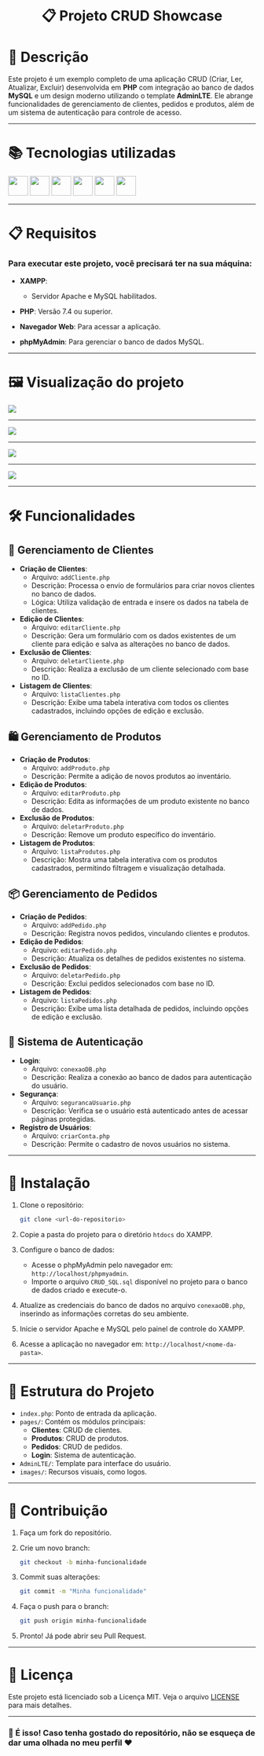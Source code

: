 <h1 align='center'>📋 Projeto CRUD Showcase</h1>

# 🌟 Descrição
Este projeto é um exemplo completo de uma aplicação CRUD (Criar, Ler, Atualizar, Excluir) desenvolvida em **PHP** com integração ao banco de dados **MySQL** e um design moderno utilizando o template **AdminLTE**. Ele abrange funcionalidades de gerenciamento de clientes, pedidos e produtos, além de um sistema de autenticação para controle de acesso.

---

# 📚 Tecnologias utilizadas

<img src="https://img.shields.io/badge/PHP-777BB4?style=for-the-badge&logo=php&logoColor=white" height="40"/> <img src="https://img.shields.io/badge/mysql-4479A1.svg?style=for-the-badge&logo=mysql&logoColor=white" height="40"/>
<img src="https://img.shields.io/badge/bootstrap-%238511FA.svg?style=for-the-badge&logo=bootstrap&logoColor=white" height="40"  />
<img src="https://img.shields.io/badge/Xampp-F37623?style=for-the-badge&logo=xampp&logoColor=white" height="40"  />
<img src="https://img.shields.io/badge/jQuery-0769AD?style=for-the-badge&logo=jquery&logoColor=white" height="40"  />
<img src="https://img.shields.io/badge/AdminLTE-3361CC?style=for-the-badge&logo=supabase&logoColor=white" height="40"  />

---

# 📋 Requisitos

### Para executar este projeto, você precisará ter na sua máquina:

- **XAMPP**:
  - Servidor Apache e MySQL habilitados.

- **PHP**: Versão 7.4 ou superior.

- **Navegador Web**: Para acessar a aplicação.

- **phpMyAdmin**: Para gerenciar o banco de dados MySQL.

---

# 🖼️ Visualização do projeto

<img src='https://github.com/RecheEduardo/crud-showcase/blob/main/images/captura_1.png?raw=true' />

---

<img src='https://github.com/RecheEduardo/crud-showcase/blob/main/images/captura_2.png?raw=true' />

---

<img src='https://github.com/RecheEduardo/crud-showcase/blob/main/images/captura_3.png?raw=true' />

---

<img src='https://github.com/RecheEduardo/crud-showcase/blob/main/images/captura_4.png?raw=true' />

---

# 🛠️ Funcionalidades

## 👥 Gerenciamento de Clientes
- **Criação de Clientes**:
  - Arquivo: `addCliente.php`
  - Descrição: Processa o envio de formulários para criar novos clientes no banco de dados.
  - Lógica: Utiliza validação de entrada e insere os dados na tabela de clientes.
- **Edição de Clientes**:
  - Arquivo: `editarCliente.php`
  - Descrição: Gera um formulário com os dados existentes de um cliente para edição e salva as alterações no banco de dados.
- **Exclusão de Clientes**:
  - Arquivo: `deletarCliente.php`
  - Descrição: Realiza a exclusão de um cliente selecionado com base no ID.
- **Listagem de Clientes**:
  - Arquivo: `listaClientes.php`
  - Descrição: Exibe uma tabela interativa com todos os clientes cadastrados, incluindo opções de edição e exclusão.

## 🛍️ Gerenciamento de Produtos
- **Criação de Produtos**:
  - Arquivo: `addProduto.php`
  - Descrição: Permite a adição de novos produtos ao inventário.
- **Edição de Produtos**:
  - Arquivo: `editarProduto.php`
  - Descrição: Edita as informações de um produto existente no banco de dados.
- **Exclusão de Produtos**:
  - Arquivo: `deletarProduto.php`
  - Descrição: Remove um produto específico do inventário.
- **Listagem de Produtos**:
  - Arquivo: `listaProdutos.php`
  - Descrição: Mostra uma tabela interativa com os produtos cadastrados, permitindo filtragem e visualização detalhada.

## 📦 Gerenciamento de Pedidos
- **Criação de Pedidos**:
  - Arquivo: `addPedido.php`
  - Descrição: Registra novos pedidos, vinculando clientes e produtos.
- **Edição de Pedidos**:
  - Arquivo: `editarPedido.php`
  - Descrição: Atualiza os detalhes de pedidos existentes no sistema.
- **Exclusão de Pedidos**:
  - Arquivo: `deletarPedido.php`
  - Descrição: Exclui pedidos selecionados com base no ID.
- **Listagem de Pedidos**:
  - Arquivo: `listaPedidos.php`
  - Descrição: Exibe uma lista detalhada de pedidos, incluindo opções de edição e exclusão.

## 🔐 Sistema de Autenticação
- **Login**:
  - Arquivo: `conexaoDB.php`
  - Descrição: Realiza a conexão ao banco de dados para autenticação do usuário.
- **Segurança**:
  - Arquivo: `segurancaUsuario.php`
  - Descrição: Verifica se o usuário está autenticado antes de acessar páginas protegidas.
- **Registro de Usuários**:
  - Arquivo: `criarConta.php`
  - Descrição: Permite o cadastro de novos usuários no sistema.

---

# 🚀 Instalação

1. Clone o repositório:
   ```bash
   git clone <url-do-repositorio>
   ```

2. Copie a pasta do projeto para o diretório `htdocs` do XAMPP.

3. Configure o banco de dados:
   - Acesse o phpMyAdmin pelo navegador em: `http://localhost/phpmyadmin`.
   - Importe o arquivo `CRUD_SQL.sql` disponível no projeto para o banco de dados criado e execute-o.

4. Atualize as credenciais do banco de dados no arquivo `conexaoDB.php`, inserindo as informações corretas do seu ambiente.

5. Inicie o servidor Apache e MySQL pelo painel de controle do XAMPP.

6. Acesse a aplicação no navegador em: `http://localhost/<nome-da-pasta>`.


---

# 📂 Estrutura do Projeto
- `index.php`: Ponto de entrada da aplicação.
- `pages/`: Contém os módulos principais:
  - **Clientes**: CRUD de clientes.
  - **Produtos**: CRUD de produtos.
  - **Pedidos**: CRUD de pedidos.
  - **Login**: Sistema de autenticação.
- `AdminLTE/`: Template para interface do usuário.
- `images/`: Recursos visuais, como logos.

---

# 🤝 Contribuição
1. Faça um fork do repositório.

2. Crie um novo branch:
   ```bash
   git checkout -b minha-funcionalidade
   ```

3. Commit suas alterações:
   ```bash
   git commit -m "Minha funcionalidade"
   ```

4. Faça o push para o branch:
   ```bash
   git push origin minha-funcionalidade
   ```

5. Pronto! Já pode abrir seu Pull Request.

---

# 📜 Licença
Este projeto está licenciado sob a Licença MIT. Veja o arquivo [LICENSE](AdminLTE/LICENSE) para mais detalhes.

---

### 🙌 É isso! Caso tenha gostado do repositório, não se esqueça de dar uma olhada no meu perfil ❤

